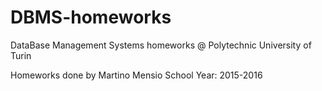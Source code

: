 # DBMS-homeworks
DataBase Management Systems homeworks @ Polytechnic University of Turin

Homeworks done by Martino Mensio School Year: 2015-2016
